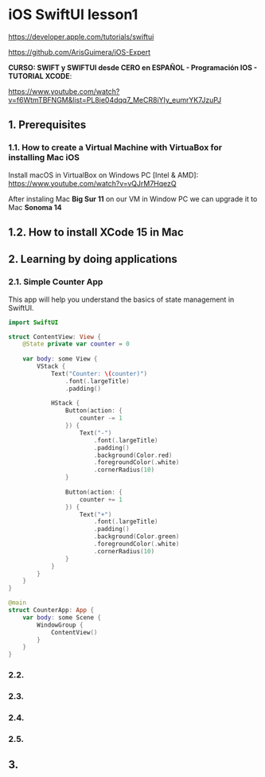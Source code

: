 # iOS  SwiftUI lesson1

https://developer.apple.com/tutorials/swiftui

https://github.com/ArisGuimera/iOS-Expert

**CURSO: SWIFT y SWIFTUI desde CERO en ESPAÑOL - Programación IOS - TUTORIAL XCODE**:

https://www.youtube.com/watch?v=f6WtmTBFNGM&list=PL8ie04dqq7_MeCR8iYIy_eumrYK7JzuPJ

## 1. Prerequisites

### 1.1. How to create a Virtual Machine with VirtuaBox for installing Mac iOS

Install macOS in VirtualBox on Windows PC [Intel & AMD]: https://www.youtube.com/watch?v=vQJrM7HqezQ

After instaling Mac **Big Sur 11** on our VM in Window PC we can upgrade it to Mac **Sonoma 14** 

## 1.2. How to install XCode 15 in Mac 



## 2. Learning by doing applications


### 2.1. Simple Counter App
This app will help you understand the basics of state management in SwiftUI.

```swift
import SwiftUI

struct ContentView: View {
    @State private var counter = 0
    
    var body: some View {
        VStack {
            Text("Counter: \(counter)")
                .font(.largeTitle)
                .padding()
            
            HStack {
                Button(action: {
                    counter -= 1
                }) {
                    Text("-")
                        .font(.largeTitle)
                        .padding()
                        .background(Color.red)
                        .foregroundColor(.white)
                        .cornerRadius(10)
                }
                
                Button(action: {
                    counter += 1
                }) {
                    Text("+")
                        .font(.largeTitle)
                        .padding()
                        .background(Color.green)
                        .foregroundColor(.white)
                        .cornerRadius(10)
                }
            }
        }
    }
}

@main
struct CounterApp: App {
    var body: some Scene {
        WindowGroup {
            ContentView()
        }
    }
}
```

### 2.2. 



### 2.3. 




### 2.4. 




### 2.5. 



## 3. 
